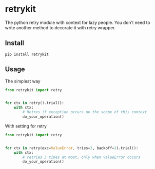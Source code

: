# retrykit

The python retry module with context for lazy people.  You don't need to write another method to decorate it with retry wrapper.  
## Install

`pip install retrykit`


## Usage

The simplest way

```py
from retrykit import retry


for ctx in retry().trial():
    with ctx:
        # Retres if exception occurs on the scope of this context
        do_your_operation()

```

With setting for retry

```py
from retrykit import retry


for ctx in retry(exc=ValueError, tries=3, backoff=2).trial():
    with ctx:
        # retries 3 times at most, only when ValueError occurs
        do_your_operation()
```
